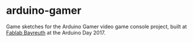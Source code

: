 # arduino-gamer

Game sketches for the Arduino Gamer video game console project, built at 
[Fablab Bayreuth](http://fablab-bayreuth.de/) at the Arduino Day 2017.
